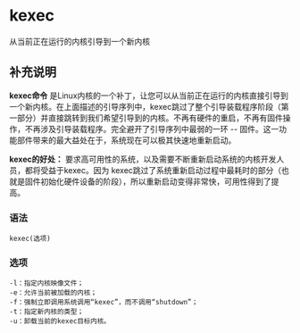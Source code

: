 # kexec

从当前正在运行的内核引导到一个新内核

## 补充说明

**kexec命令** 是Linux内核的一个补丁，让您可以从当前正在运行的内核直接引导到一个新内核。在上面描述的引导序列中，kexec跳过了整个引导装载程序阶段（第一部分）并直接跳转到我们希望引导到的内核。不再有硬件的重启，不再有固件操作，不再涉及引导装载程序。完全避开了引导序列中最弱的一环 -- 固件。这一功能部件带来的最大益处在于，系统现在可以极其快速地重新启动。

**kexec的好处：** 要求高可用性的系统，以及需要不断重新启动系统的内核开发人员，都将受益于kexec。因为 kexec跳过了系统重新启动过程中最耗时的部分（也就是固件初始化硬件设备的阶段），所以重新启动变得非常快，可用性得到了提高。

### 语法

```text
kexec(选项)
```

### 选项

```text
-l：指定内核映像文件；
-e：允许当前被加载的内核；
-f：强制立即调用系统调用“kexec”，而不调用“shutdown”；
-t：指定新内核的类型；
-u：卸载当前的kexec目标内核。
```

